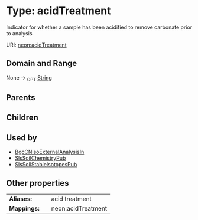 
# Type: acidTreatment


Indicator for whether a sample has been acidified to remove carbonate prior to analysis

URI: [neon:acidTreatment](https://data.neonscience.org/acidTreatment)


## Domain and Range

None ->  <sub>OPT</sub> [String](types/String.md)

## Parents


## Children


## Used by

 * [BgcCNisoExternalAnalysisIn](BgcCNisoExternalAnalysisIn.md)
 * [SlsSoilChemistryPub](SlsSoilChemistryPub.md)
 * [SlsSoilStableIsotopesPub](SlsSoilStableIsotopesPub.md)

## Other properties

|  |  |  |
| --- | --- | --- |
| **Aliases:** | | acid treatment |
| **Mappings:** | | neon:acidTreatment |

